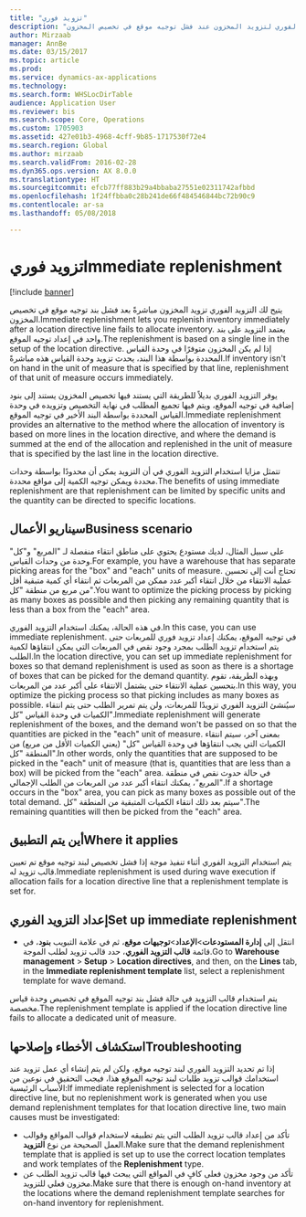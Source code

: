 ```yaml
---
title: "تزويد فوري"
description: "يصف هذا الموضوع كيف يمكنك استخدام التزويد الفوري لتزويد المخزون عند فشل توجيه موقع في تخصيص المخزون."
author: Mirzaab
manager: AnnBe
ms.date: 03/15/2017
ms.topic: article
ms.prod: 
ms.service: dynamics-ax-applications
ms.technology: 
ms.search.form: WHSLocDirTable
audience: Application User
ms.reviewer: bis
ms.search.scope: Core, Operations
ms.custom: 1705903
ms.assetid: 427e01b3-4968-4cff-9b85-1717530f72e4
ms.search.region: Global
ms.author: mirzaab
ms.search.validFrom: 2016-02-28
ms.dyn365.ops.version: AX 8.0.0
ms.translationtype: HT
ms.sourcegitcommit: efcb77ff883b29a4bbaba27551e02311742afbbd
ms.openlocfilehash: 1f24ffbba0c28b241de66f484546844bc72b90c9
ms.contentlocale: ar-sa
ms.lasthandoff: 05/08/2018

---
```


# <a name="immediate-replenishment"></a><span data-ttu-id="323b8-103">تزويد فوري</span><span class="sxs-lookup"><span data-stu-id="323b8-103">Immediate replenishment</span></span>

[!include [banner](../includes/banner.md)]

<span data-ttu-id="323b8-104">يتيح لك التزويد الفوري تزويد المخزون مباشرةً بعد فشل بند توجيه موقع في تخصيص المخزون.</span><span class="sxs-lookup"><span data-stu-id="323b8-104">Immediate replenishment lets you replenish inventory immediately after a location directive line fails to allocate inventory.</span></span> <span data-ttu-id="323b8-105">يعتمد التزويد على بند واحد في إعداد توجيه الموقع.</span><span class="sxs-lookup"><span data-stu-id="323b8-105">The replenishment is based on a single line in the setup of the location directive.</span></span> <span data-ttu-id="323b8-106">إذا لم يكن المخزون متوفرًا في وحدة القياس المحددة بواسطة هذا البند، يحدث تزويد وحدة القياس هذه مباشرةً.</span><span class="sxs-lookup"><span data-stu-id="323b8-106">If inventory isn't on hand in the unit of measure that is specified by that line, replenishment of that unit of measure occurs immediately.</span></span>

<span data-ttu-id="323b8-107">يوفر التزويد الفوري بديلاً للطريقة التي يستند فيها تخصيص المخزون يستند إلى بنود إضافية في توجيه الموقع، ويتم فيها تجميع المطلب في نهاية التخصيص وتزويده في وحدة القياس المحددة بواسطة البند الأخير في توجيه الموقع.</span><span class="sxs-lookup"><span data-stu-id="323b8-107">Immediate replenishment provides an alternative to the method where the allocation of inventory is based on more lines in the location directive, and where the demand is summed at the end of the allocation and replenished in the unit of measure that is specified by the last line in the location directive.</span></span>

<span data-ttu-id="323b8-108">تتمثل مزايا استخدام التزويد الفوري في أن التزويد يمكن أن محدودًا بواسطة وحدات محددة ويمكن توجيه الكمية إلى مواقع محددة.</span><span class="sxs-lookup"><span data-stu-id="323b8-108">The benefits of using immediate replenishment are that replenishment can be limited by specific units and the quantity can be directed to specific locations.</span></span>

## <a name="business-scenario"></a><span data-ttu-id="323b8-109">سيناريو الأعمال</span><span class="sxs-lookup"><span data-stu-id="323b8-109">Business scenario</span></span>

<span data-ttu-id="323b8-110">على سبيل المثال، لديك مستودع يحتوي على مناطق انتقاء منفصلة لـ "المربع" و"كل" وحدة من وحدات القياس.</span><span class="sxs-lookup"><span data-stu-id="323b8-110">For example, you have a warehouse that has separate picking areas for the "box" and "each" units of measure.</span></span> <span data-ttu-id="323b8-111">تحتاج أنت إلى تحسين عملية الانتقاء من خلال انتقاء أكبر عدد ممكن من المربعات ثم انتقاء أي كمية متبقية أقل من مربع من منطقة "كل".</span><span class="sxs-lookup"><span data-stu-id="323b8-111">You want to optimize the picking process by picking as many boxes as possible and then picking any remaining quantity that is less than a box from the "each" area.</span></span>

<span data-ttu-id="323b8-112">في هذه الحالة، يمكنك استخدام التزويد الفوري.</span><span class="sxs-lookup"><span data-stu-id="323b8-112">In this case, you can use immediate replenishment.</span></span> <span data-ttu-id="323b8-113">في توجيه الموقع، يمكنك إعداد تزويد فوري للمربعات حتى يتم استخدام تزويد الطلب بمجرد وجود نقص في المربعات التي يمكن انتقاؤها لكمية الطلب.</span><span class="sxs-lookup"><span data-stu-id="323b8-113">In the location directive, you can set up immediate replenishment for boxes so that demand replenishment is used as soon as there is a shortage of boxes that can be picked for the demand quantity.</span></span> <span data-ttu-id="323b8-114">وبهذه الطريقة، تقوم بتحسين عملية الانتقاء حتى يشتمل الانتقاء على أكبر عدد من المربعات.</span><span class="sxs-lookup"><span data-stu-id="323b8-114">In this way, you optimize the picking process so that picking includes as many boxes as possible.</span></span> <span data-ttu-id="323b8-115">سيُنشئ التزويد الفوري تزويدًا للمربعات، ولن يتم تمرير الطلب حتى يتم انتقاء الكميات في وحدة القياس "كل".</span><span class="sxs-lookup"><span data-stu-id="323b8-115">Immediate replenishment will generate replenishment of the boxes, and the demand won't be passed on so that the quantities are picked in the "each" unit of measure.</span></span> <span data-ttu-id="323b8-116">بمعنى آخر، سيتم انتقاء الكميات التي يجب انتقاؤها في وحدة القياس "كل" (يعني الكميات الأقل من مربع) من المنطقة "كل".</span><span class="sxs-lookup"><span data-stu-id="323b8-116">In other words, only the quantities that are supposed to be picked in the "each" unit of measure (that is, quantities that are less than a box) will be picked from the "each" area.</span></span> <span data-ttu-id="323b8-117">في حالة حدوث نقص في منطقة "المربع"، يمكنك انتقاء أكبر عدد من المربعات من الطلب الإجمالي.</span><span class="sxs-lookup"><span data-stu-id="323b8-117">If a shortage occurs in the "box" area, you can pick as many boxes as possible out of the total demand.</span></span> <span data-ttu-id="323b8-118">سيتم بعد ذلك انتقاء الكميات المتبقية من المنطقة "كل".</span><span class="sxs-lookup"><span data-stu-id="323b8-118">The remaining quantities will then be picked from the "each" area.</span></span>

## <a name="where-it-applies"></a><span data-ttu-id="323b8-119">أين يتم التطبيق</span><span class="sxs-lookup"><span data-stu-id="323b8-119">Where it applies</span></span>

<span data-ttu-id="323b8-120">يتم استخدام التزويد الفوري أثناء تنفيذ موجة إذا فشل تخصيص لبند توجيه موقع تم تعيين قالب تزويد له.</span><span class="sxs-lookup"><span data-stu-id="323b8-120">Immediate replenishment is used during wave execution if allocation fails for a location directive line that a replenishment template is set for.</span></span>

## <a name="set-up-immediate-replenishment"></a><span data-ttu-id="323b8-121">إعداد التزويد الفوري</span><span class="sxs-lookup"><span data-stu-id="323b8-121">Set up immediate replenishment</span></span>

- <span data-ttu-id="323b8-122">انتقل إلى **إدارة المستودعات**\>**الإعداد**\>**توجيهات موقع**، ثم في علامة التبويب **بنود**، في قائمة **قالب التزويد الفوري**، حدد قالب تزويد لطلب الموجة.</span><span class="sxs-lookup"><span data-stu-id="323b8-122">Go to **Warehouse management** \> **Setup** \> **Location directives**, and then, on the **Lines** tab, in the **Immediate replenishment template** list, select a replenishment template for wave demand.</span></span>

<span data-ttu-id="323b8-123">يتم استخدام قالب التزويد في حالة فشل بند توجيه الموقع في تخصيص وحدة قياس مخصصة.</span><span class="sxs-lookup"><span data-stu-id="323b8-123">The replenishment template is applied if the location directive line fails to allocate a dedicated unit of measure.</span></span>

## <a name="troubleshooting"></a><span data-ttu-id="323b8-124">استكشاف الأخطاء وإصلاحها</span><span class="sxs-lookup"><span data-stu-id="323b8-124">Troubleshooting</span></span>

<span data-ttu-id="323b8-125">إذا تم تحديد التزويد الفوري لبند توجيه موقع، ولكن لم يتم إنشاء أي عمل تزويد عند استخدامك قوالب تزويد طلبات لبند توجيه الموقع هذا، فيجب التحقيق في نوعين من الأسباب الرئيسية:</span><span class="sxs-lookup"><span data-stu-id="323b8-125">If immediate replenishment is selected for a location directive line, but no replenishment work is generated when you use demand replenishment templates for that location directive line, two main causes must be investigated:</span></span>

- <span data-ttu-id="323b8-126">تأكد من إعداد قالب تزويد الطلب التي يتم تطبيقه لاستخدام قوالب المواقع وقوالب العمل الصحيحة من نوع **التزويد**.</span><span class="sxs-lookup"><span data-stu-id="323b8-126">Make sure that the demand replenishment template that is applied is set up to use the correct location templates and work templates of the **Replenishment** type.</span></span>
- <span data-ttu-id="323b8-127">تأكد من وجود مخزون فعلى كافٍ في المواقع التي يبحث فيها قالب تزويد الطلب عن مخزون فعلي للتزويد.</span><span class="sxs-lookup"><span data-stu-id="323b8-127">Make sure that there is enough on-hand inventory at the locations where the demand replenishment template searches for on-hand inventory for replenishment.</span></span>

